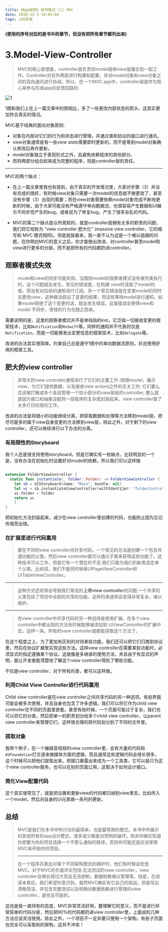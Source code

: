 ```yaml
---
title: 《App架构》读书笔记（二）MVC
date: 2018-12-3 10:05:04
tags: iOS开发
---
```


**(使用的序号对应的是书中的章节，但没有把所有章节都列出来)**

# 3.Model-View-Controller

>MVC的核心思想是，controller层负责将model层和view层撮合到一起工作。Controller对另外两层进行构建和配置，并对model对象和view对象之间的双向通讯进行协调。所以，在一个MVC app中，controller层是作为核心来参与形成app的反馈回路的:

![1](1.png)

1图和我们上在上一篇文章中的图相比，多了一些更改内部状态的箭头，这其实更加符合真实的情况。

MVC基于经典的面向对象原则:

- 对象在内部对它们的行为和状态进行管理，并通过类和协议的接口进行通讯。
- view对象通常是有一些*view state*需要即时更新的，而不是等到model对象确认修改后再作更新。
- model对象独立于表现形式之外，且避免依赖程序的其他部分。
- 而将两部分组合起来成为完整的程序，则是controller层的责任。

---

MVC的两个缺点：

- 在上一篇文章里我也有提到，由于真实的开发情况里，大家对步骤（3）并没有完成的很好，有时候view对象只需要一次model的信息就不做更改了，甚至没有步骤（3）出现的需要；而在view对象需要依赖model对象完成不断地更新的时候，由于大家可能没有严格遵守单向数据流，也很容易产生数据和UI展示不同步而产生的bug，或者说为了修复bug，产生了很多杂乱的代码。

- MVC的第二个缺点是众所周知的，就是controller层拥有太多的职责的问题，我们将它戏称为 “view controller 肥大化” (massive view controller，它的缩写和 MVC 模式相同)。但是就我看来，我一直不认为这是一个难以逾越的问题，在你明白MVC的意义之后，你才能做出改进，对controller甚至model和view进行更多的分层，而不是把所有的代码都扔进controller。

## 观察者模式失效

>model和view的同步可能失效。当围绕model的观察者模式没有被完美执行时，这个问题就会发生。常⻅的错误是，在构建 view时读取了model的值，而没有对后续的通知进行订阅。另一个常⻅错误是在变更model的同时去更改view，这种做法假设了变更的结果，而没有等待model进行通知，如果model拒绝了这个变更的话，就会发生错误。这类错误会使得view和model 不同步，奇怪的行为也随之而来。

需要说明的是，这里的观察者模式并不是单纯指的`KVO`，它泛指一切接收变更的框架技术，比如`Notification`和`RxSwift`等。同样的通知并不代表的仅是`Notification`，而是一切能够发出变更信息的框架技术，比如`delegate`等。

改进的办法其实很简单。约束自己总是遵守1图中的单向数据流原则，并且使用好用的框架工具。

## 肥大的view controller

>非常大的view controller通常进行了它们的主要工作 (观察model，展示view，为它们提供数据，以及接收view action)之外的无关工作; 它们要么应该被打散成多个各自管理一个较小部分的view层级的controller; 要么就是因为接口和抽象没能将一段程序的复杂度封装起来，view controller做了太多打扫垃圾的工作。

改进的办法是将细小的功能继续分离，把获取数据和处理等方法移到model层，把尽可能多的属于view自身变更的方法移到view层，除此之外，对于剩下的view controller，还可以继续进行以下办法的分离。

### 有局限性的Storyboard

我个人还是很支持使用storyboard，但是它确实有一些缺点，比较明显的一个是，没有办法在初始化时设置好对model的依赖，所以我们可以这样做

```swift

extension FolderViewController {
  static func instantiate(_ folder: Folder) -> FolderViewController {
    let sb = UIStoryboard(name: "Main", bundle: nil)
    let vc = sb.instantiateViewController(withIdenti􏰊er: "folderController") as! FolderViewController 
    vc.folder = folder
    return vc
    } 
}

```

把初始化方法封装起来，减少在view controller里创建的代码，也能防止因为忘记传值而出错。

### 在扩展里进行代码重用

>要在不同的view controller间共享代码，一个常⻅的方法是创建一个包含共通功能的父类。然后view controller就可以通过子类来获得这些功能了。这种技术可以工作，但是它有一个潜在的不足:我们只能为我们的新类选定单个父类。比如说，我们不能同时继承UIPageViewController和UITableViewController。
>
---
>
>这种方式还经常会导致我们常说的**上帝view controller**的问题:一个共享的父类包括了项目中全部的共享的功能。这样的类通常会变得非常复杂，难以维护。
>
---
>
>在view controller中共享代码的另一种选择是使用扩展。在多个view controller中都出现的方法有时候能够被添加到 UIViewController的扩展中去。这样一来，所有的view controller就都能获取这个方法了。

在这个程度之上，为了更加有区别的对待某些功能，我们还可以把它们归类到协议里，然后在协议扩展里实现这些方法。这样view controller在需要某些功能时，必须显式的指定遵循某个协议。这就像是多继承的使用方法，并且由于有显式的声明，能让开发者能清楚地了解这个view controller得到了哪些功能。

不仅是view controller，对于所有的类，都可以这样做。

### 利用Child View Controller进行代码重用

Child view controller是在view controller之间共享代码的另一种选项。有些界面可能会被多次使用，并且自身也包含了许多逻辑，我们可以将它作为child view controller在不同的页面里嵌套。甚至有些时候，一个页面可能过于复杂，我们也可以将它的分类，然后把单一的职责划分给多个child view controller，让parent view controller来管理它们，这样很合理的把代码划分到了不同的文件里。

### 提取对象

我举个例子，在一个编辑音视频的view controller里，会有大量的代码和`AVFoundation`打交道来做媒体方面的逻辑，而且通常这些逻辑代码会很长很多，这个时候可以把他们提取出来，把接口暴露出来成为一个工具类，它可以是只为这个view controller服务，也可以在别的页面公用，这取决于如何设计接口。

### 简化View配置代码

这个其实很常见了，就是把设置和更新view的代码都归纳到view里去，比如传入一个model，然后对自身的UI元素做一系列的更新。

## 总结

>MVC是我们在本书中所讨论的最简单，也是最常用的模式。本书中所展示的其他所有的app设计模式，或多或少都是对惯例的破坏。除非你确实知道你想要为你的项目选择一个不那么通俗的路径，否则你可能还是应该使用MVC来开始你的项目。
>
>---
>
>在一个程序员表达对某个不同架构模式的拥护时，他们有时候会贬低MVC。对于MVC的负面评论包括:无法测试的view controller，view controller会增⻓得过大而且无法控制，数据依赖难以管理等。但是，在阅读本章后，我们希望你意识到，虽然MVC确实有它自己的挑战，但是写出清晰简洁，并包含完整测试以及明确对数据依赖进行管理的view controller，是完全可能的。

这也是我一直持有的态度，MVC非常灵活好用，要理解它的意义，而不是进行非常简单的代码分层，然后把90%的代码都扔进view controller里，上面说的几种方法应该灵活使用。除此之外，一个项目不一定非要只使用一个架构，有些子页面也完全可以采取别的架构，这并不冲突！